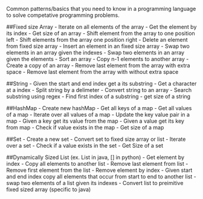 Common patterns/basics that you need to know in a programming language to solve competative programming problems.

##Fixed size Array
	- Iterate on all elements of the array
	- Get the element by its index
	- Get size of an array
	- Shift element from the array to one position left
	- Shift elements from the array one position right
	- Delete an element from fixed size array
	- Insert an element in an fixed size array
	- Swap two elements in an array given the indexes
	- Swap two elements in an array given the elements
	- Sort an array
	- Copy n-1 elements to another array
	- Create a copy of an array
	- Remove last element from the array with extra space
	- Remove last element from the array with without extra space
	
##String
	- Given the start and end index get a its substring
	- Get a character at a index
	- Split string by a delimeter
	- Convert string to an array
	- Search substring using regex
	- Find first index of a substring
	- get size of a string

##HashMap
	- Create new hashMap
	- Get all keys of a map
	- Get all values of a map
	- Iterate over all values of a map
	- Update the key value pair in a map
	- Given a key get its value from the map
	- Given a value get its key from map
	- Check if value exists in the map
	- Get size of a map

##Set
	- Create a new set
	- Convert set to fixed size array or list
	- Iterate over a set
	- Check if a value exists in the set
	- Get Size of a set
	
##Dynamically Sized List (ex. List in java, [] in python)
	- Get element by index
	- Copy all elements to another list
	- Remove last element from list
	- Remove first element from the list
	- Remove element by index
	- Given start and end index copy all elements that occur from start to end to another list
	- swap two elements of a list given its indexes
	- Convert list to preimitive fixed sized array (specific to java)
